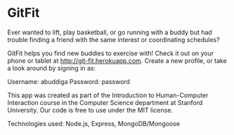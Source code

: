 GitFit
====

Ever wanted to lift, play basketball, or go running with a buddy but had trouble finding a friend with the same interest or coordinating schedules?

GitFit helps you find new buddies to exercise with! Check it out on your phone or tablet at http://git-fit.herokuapp.com. Create a new profile, or take a look around by signing in as:

Username: abuddiga
Password: password

This app was created as part of the Introduction to Human-Computer Interaction course in the Computer Science department at Stanford University. Our code is free to use under the MIT license.

Technologies used: Node.js, Express, MongoDB/Mongoose